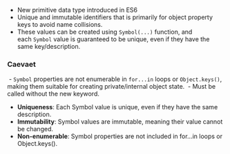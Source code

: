 - New primitive data type introduced in ES6
- Unique and immutable identifiers that is primarily for object property keys to avoid name collisions.
- These values can be created using `Symbol(...)` function, and each `Symbol` value is guaranteed to be unique, even if they have the same key/description.

### Caevaet
 - `Symbol` properties are not enumerable in `for...in` loops or `Object.keys()`, making them suitable for creating private/internal object state.
 - Must be called without the new keyword.
- **Uniqueness**: Each Symbol value is unique, even if they have the same description.
- **Immutability**: Symbol values are immutable, meaning their value cannot be changed.
- **Non-enumerable**: Symbol properties are not included in for...in loops or Object.keys().

